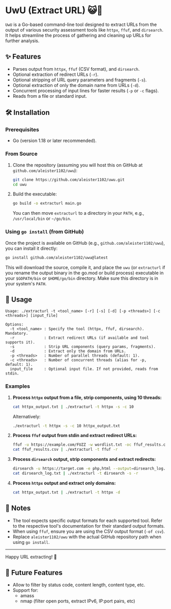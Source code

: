 #  UwU (Extract URL) 😺🔗

`UwU` is a Go-based command-line tool designed to extract URLs from the output of various security assessment tools like `httpx`, `ffuf`, and `dirsearch`. It helps streamline the process of gathering and cleaning up URLs for further analysis.

## ✨ Features

*   Parses output from `httpx`, `ffuf` (CSV format), and `dirsearch`.
*   Optional extraction of redirect URLs (`-r`).
*   Optional stripping of URL query parameters and fragments (`-s`).
*   Optional extraction of only the domain name from URLs (`-d`).
*   Concurrent processing of input lines for faster results (`-p` or `-c` flags).
*   Reads from a file or standard input.

## 🛠️ Installation

### Prerequisites

*   Go (version 1.18 or later recommended).

### From Source

1.  Clone the repository (assuming you will host this on GitHub at `github.com/aleister1102/uwu`):
    ```bash
    git clone https://github.com/aleister1102/uwu.git
    cd uwu
    ```
2.  Build the executable:
    ```bash
    go build -o extracturl main.go
    ```
    You can then move `extracturl` to a directory in your `PATH`, e.g., `/usr/local/bin` or `~/go/bin`.

### Using `go install` (from GitHub)

Once the project is available on GitHub (e.g., `github.com/aleister1102/uwu`), you can install it directly:

```bash
go install github.com/aleister1102/uwu@latest
```

This will download the source, compile it, and place the `uwu` (or `extracturl` if you rename the output binary in the go.mod or build process) executable in your `$GOPATH/bin` or `$HOME/go/bin` directory. Make sure this directory is in your system's `PATH`.

## 🚀 Usage

```
Usage: ./extracturl -t <tool_name> [-r] [-s] [-d] [-p <threads>] [-c <threads>] [input_file]

Options:
  -t <tool_name> : Specify the tool (httpx, ffuf, dirsearch). Mandatory.
  -r             : Extract redirect URLs (if available and tool supports it).
  -s             : Strip URL components (query params, fragments).
  -d             : Extract only the domain from URLs.
  -p <threads>   : Number of parallel threads (default: 1).
  -c <threads>   : Number of concurrent threads (alias for -p, default: 1).
  input_file     : Optional input file. If not provided, reads from stdin.
```

### Examples

1.  **Process `httpx` output from a file, strip components, using 10 threads:**
    ```bash
    cat httpx_output.txt | ./extracturl -t httpx -s -c 10
    ```
    Alternatively:
    ```bash
    ./extracturl -t httpx -s -c 10 httpx_output.txt
    ```

2.  **Process `ffuf` output from stdin and extract redirect URLs:**
    ```bash
    ffuf -u https://example.com/FUZZ -w wordlist.txt -oc ffuf_results.csv -of csv
    cat ffuf_results.csv | ./extracturl -t ffuf -r
    ```

3.  **Process `dirsearch` output, strip components and extract redirects:**
    ```bash
    dirsearch -u https://target.com -e php,html --output=dirsearch_log.txt
    cat dirsearch_log.txt | ./extracturl -t dirsearch -s -r
    ```

4.  **Process `httpx` output and extract only domains:**
    ```bash
    cat httpx_output.txt | ./extracturl -t httpx -d
    ```

## 📝 Notes

*   The tool expects specific output formats for each supported tool. Refer to the respective tool's documentation for their standard output formats.
*   When using `ffuf`, ensure you are using the CSV output format (`-of csv`).
*   Replace `aleister1102/uwu` with the actual GitHub repository path when using `go install`.

--- 

Happy URL extracting! 🎉 

## 🔮 Future Features
- Allow to filter by status code, content length, content type, etc.
- Support for:
  - amass
  - nmap (filter open ports, extract IPv6, IP:port pairs, etc)